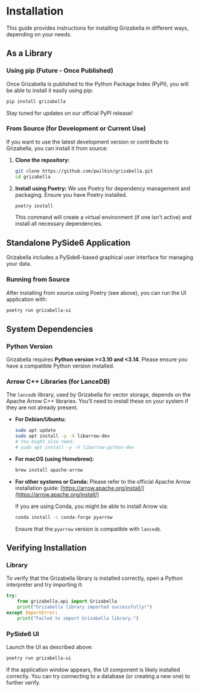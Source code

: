 # Installation

This guide provides instructions for installing Grizabella in different ways, depending on your needs.

## As a Library

### Using pip (Future - Once Published)

Once Grizabella is published to the Python Package Index (PyPI), you will be able to install it easily using pip:

```bash
pip install grizabella
```

Stay tuned for updates on our official PyPI release!

### From Source (for Development or Current Use)

If you want to use the latest development version or contribute to Grizabella, you can install it from source:

1. **Clone the repository:**

    ```bash
    git clone https://github.com/pwilkin/grizabella.git
    cd grizabella
    ```

2. **Install using Poetry:**
    We use Poetry for dependency management and packaging. Ensure you have Poetry installed.

    ```bash
    poetry install
    ```

    This command will create a virtual environment (if one isn't active) and install all necessary dependencies.

## Standalone PySide6 Application

Grizabella includes a PySide6-based graphical user interface for managing your data.

### Running from Source

After installing from source using Poetry (see above), you can run the UI application with:

```bash
poetry run grizabella-ui
```

## System Dependencies

### Python Version

Grizabella requires **Python version >=3.10 and <3.14**. Please ensure you have a compatible Python version installed.

### Arrow C++ Libraries (for LanceDB)

The `lancedb` library, used by Grizabella for vector storage, depends on the Apache Arrow C++ libraries. You'll need to install these on your system if they are not already present.

* **For Debian/Ubuntu:**

    ```bash
    sudo apt update
    sudo apt install -y -V libarrow-dev
    # You might also need:
    # sudo apt install -y -V libarrow-python-dev
    ```

* **For macOS (using Homebrew):**

    ```bash
    brew install apache-arrow
    ```

* **For other systems or Conda:**
    Please refer to the official Apache Arrow installation guide: [https://arrow.apache.org/install/](https://arrow.apache.org/install/)

    If you are using Conda, you might be able to install Arrow via:

    ```bash
    conda install -c conda-forge pyarrow
    ```

    Ensure that the `pyarrow` version is compatible with `lancedb`.

## Verifying Installation

### Library

To verify that the Grizabella library is installed correctly, open a Python interpreter and try importing it:

```python
try:
    from grizabella.api import Grizabella
    print("Grizabella library imported successfully!")
except ImportError:
    print("Failed to import Grizabella library.")
```

### PySide6 UI

Launch the UI as described above:

```bash
poetry run grizabella-ui
```

If the application window appears, the UI component is likely installed correctly. You can try connecting to a database (or creating a new one) to further verify.

